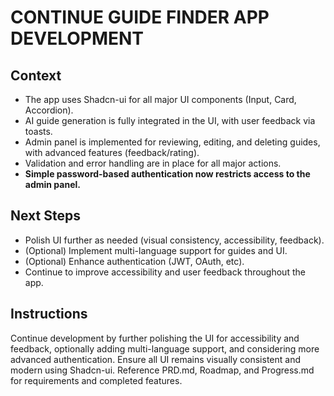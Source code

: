 # CONTINUE GUIDE FINDER APP DEVELOPMENT

## Context

- The app uses Shadcn-ui for all major UI components (Input, Card, Accordion).
- AI guide generation is fully integrated in the UI, with user feedback via toasts.
- Admin panel is implemented for reviewing, editing, and deleting guides, with advanced features (feedback/rating).
- Validation and error handling are in place for all major actions.
- **Simple password-based authentication now restricts access to the admin panel.**

## Next Steps

- Polish UI further as needed (visual consistency, accessibility, feedback).
- (Optional) Implement multi-language support for guides and UI.
- (Optional) Enhance authentication (JWT, OAuth, etc).
- Continue to improve accessibility and user feedback throughout the app.

## Instructions

Continue development by further polishing the UI for accessibility and feedback, optionally adding multi-language support, and considering more advanced authentication. Ensure all UI remains visually consistent and modern using Shadcn-ui. Reference PRD.md, Roadmap, and Progress.md for requirements and completed features.
